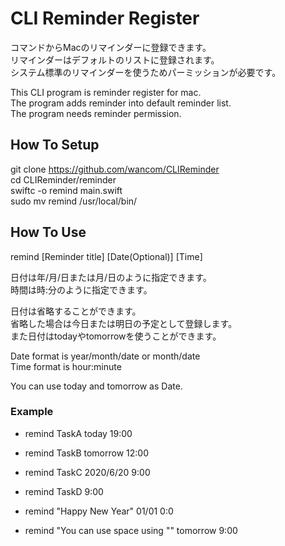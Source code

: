 #  CLI Reminder Register
  
コマンドからMacのリマインダーに登録できます。  
リマインダーはデフォルトのリストに登録されます。  
システム標準のリマインダーを使うためパーミッションが必要です。  
  
This CLI program is reminder register for mac.   
The program adds reminder into default reminder list.  
The program needs reminder permission.  
  
## How To Setup
git clone https://github.com/wancom/CLIReminder  
cd CLIReminder/reminder  
swiftc -o remind main.swift  
sudo mv remind /usr/local/bin/  
  
## How To Use
remind [Reminder title] [Date(Optional)] [Time]  
  
日付は年/月/日または月/日のように指定できます。  
時間は時:分のように指定できます。  
  
日付は省略することができます。  
省略した場合は今日または明日の予定として登録します。  
また日付はtodayやtomorrowを使うことができます。  
  
Date format is year/month/date or month/date  
Time format is hour:minute  
  
You can use today and tomorrow as Date.  
  
### Example
- remind TaskA today 19:00
- remind TaskB tomorrow 12:00
- remind TaskC 2020/6/20 9:00
  
- remind TaskD 9:00
  
- remind "Happy New Year" 01/01 0:0
  
- remind "You can use space using \"" tomorrow 9:00
